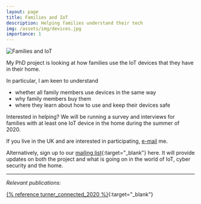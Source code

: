 ```yaml
---
layout: page
title: Families and IoT
description: Helping families understand their tech
img: /assets/img/devices.jpg
importance: 1
---
```


<div class="img_row">
    <img class="col three left" src="{{ site.baseurl }}/assets/img/devices.jpg" alt="Families and IoT" title="Families and IoT"/>
</div>

My PhD project is looking at how families use the IoT devices that they have in their home.

In particular, I am keen to understand

* whether all family members use devices in the same way
* why family members buy them
* where they learn about how to use and keep their devices safe

Interested in helping? We will be running a survey and interviews for families with at least one IoT device in the home during the summer of 2020.  

If you live in the UK and are interested in participating, [e-mail](mailto:slt41@kent.ac.uk) me.

Alternatively, sign up to our [mailing list](https://mailchi.mp/28b73f23d996/families-and-iot){:target="\_blank"} here. It will provide updates on both the project and what is going on in the world of IoT, cyber security and the home.

---

*Relevant publications:*

[{% reference turner_connected_2020 %}](https://discovery.ucl.ac.uk/id/eprint/10100395/){:target="\_blank"}
